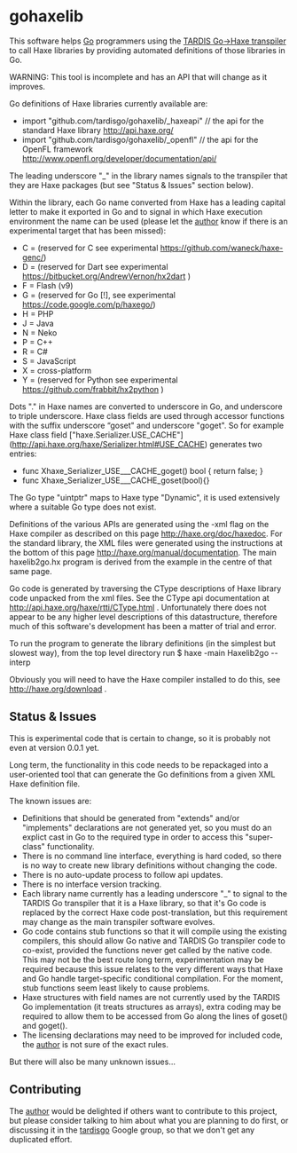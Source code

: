 gohaxelib
=========

This software helps [Go](http://golang.org) programmers using the [TARDIS Go->Haxe transpiler](http:tardisgo.github.io) to call Haxe libraries by providing automated definitions of those libraries in Go.

WARNING: This tool is incomplete and has an API that will change as it improves.

Go definitions of Haxe libraries currently available are:

- import "github.com/tardisgo/gohaxelib/_haxeapi"  // the api for the standard Haxe library http://api.haxe.org/
- import "github.com/tardisgo/gohaxelib/_openfl"   // the api for the OpenFL framework http://www.openfl.org/developer/documentation/api/

The leading underscore "_" in the library names signals to the transpiler that they are Haxe packages (but see "Status & Issues" section below).

Within the library, each Go name converted from Haxe has a leading capital letter to make it exported in Go and to signal in which Haxe execution environment the name can be used (please let the
[author](https://github.com/elliott5) know if there is an experimental target that has been missed):
-	C = (reserved for C see experimental https://github.com/waneck/haxe-genc/)
- 	D = (reserved for Dart see experimental https://bitbucket.org/AndrewVernon/hx2dart ) 
-	F = Flash (v9) 
-   G = (reserved for Go [!], see experimental https://code.google.com/p/haxego/)
-	H = PHP 
-	J = Java 
-	N = Neko 
-	P = C++ 
- 	R = C# 
-	S = JavaScript  
-	X = cross-platform
-	Y = (reserved for Python see experimental https://github.com/frabbit/hx2python )

Dots "." in Haxe names are converted to underscore in Go, and underscore to triple underscore. Haxe class fields are used through accessor functions with the suffix underscore “goset" and underscore "goget". So for example Haxe class field ["haxe.Serializer.USE_CACHE"] (http://api.haxe.org/haxe/Serializer.html#USE_CACHE) generates two entries:
- func Xhaxe_Serializer_USE___CACHE_goget()  bool { return false; }
- func Xhaxe_Serializer_USE___CACHE_goset(bool){}

The Go type "uintptr" maps to Haxe type "Dynamic", it is used extensively where a suitable Go type does not exist. 

Definitions of the various APIs are generated using the -xml flag on the Haxe compiler as described on this page http://haxe.org/doc/haxedoc. 
For the standard library, the XML files were generated using the instructions at the bottom of this page http://haxe.org/manual/documentation. 
The main haxelib2go.hx program is derived from the example in the centre of that same page.

Go code is generated by traversing the CType descriptions of Haxe library code unpacked from the xml files.
See the CType api documentation at http://api.haxe.org/haxe/rtti/CType.html . Unfortunately there does not appear to be any higher level descriptions of this datastructure, therefore much of this software's development has been a matter of trial and error.

To run the program to generate the library definitions (in the simplest but slowest way), from the top level directory run $ haxe -main Haxelib2go --interp

Obviously you will need to have the Haxe compiler installed to do this, see http://haxe.org/download .

Status & Issues
---------------

This is experimental code that is certain to change, so it is probably not even at version 0.0.1 yet. 

Long term, the functionality in this code needs to be repackaged into a user-oriented tool that can generate the Go definitions from a given XML Haxe definition file.

The known issues are:
- Definitions that should be generated from "extends" and/or "implements" declarations are not generated yet, so you must do an explict cast in Go to the required type in order to access this "super-class" functionality.
- There is no command line interface, everything is hard coded, so there is no way to create new library definitions without changing the code.
- There is no auto-update process to follow api updates.
- There is no interface version tracking.
- Each library name currently has a leading underscore "_" to signal to the TARDIS Go transpiler that it is a Haxe library, so that it's Go code is replaced by the correct Haxe code post-translation, but this requirement may change as the main transpiler software evolves. 
- Go code contains stub functions so that it will compile using the existing compilers, this should allow Go native and TARDIS Go transpiler code to co-exist, provided the functions never get called by the native code. This may not be the best route long term, experimentation may be required because this issue relates to the very different ways that Haxe and Go handle target-specific conditional compilation. For the moment, stub functions seem least likely to cause problems. 
- Haxe structures with field names are not currently used by the TARDIS Go implementation (it treats structures as arrays), extra coding may be required to allow them to be accessed from Go along the lines of goset() and goget().
- The licensing declarations may need to be improved for included code, the   [author](https://github.com/elliott5) is not sure of the exact rules.

But there will also be many unknown issues... 

 
Contributing
------------

The  [author](https://github.com/elliott5) would be delighted if others want to contribute to this project, but please consider talking to him about what you are planning to do first, or discussing it in the [tardisgo](https://groups.google.com/d/forum/tardisgo) Google group, so that we don't get any duplicated effort.
